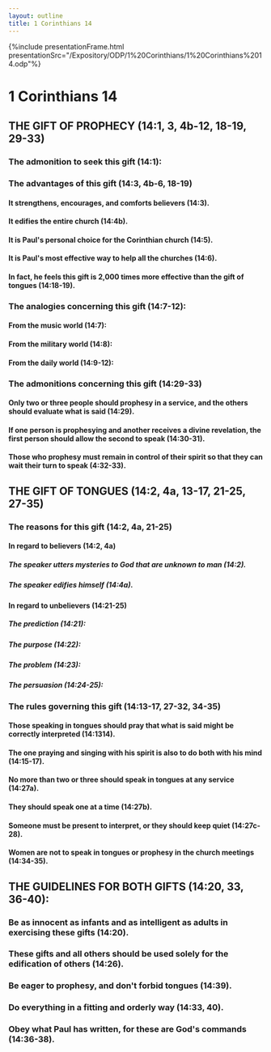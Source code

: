 ```yaml
---
layout: outline
title: 1 Corinthians 14
---
```

{%include presentationFrame.html presentationSrc="/Expository/ODP/1%20Corinthians/1%20Corinthians%2014.odp"%}

# 1 Corinthians 14 
## THE GIFT OF PROPHECY (14:1, 3, 4b-12, 18-19, 29-33) 
###  The admonition to seek this gift (14:1): 
###  The advantages of this gift (14:3, 4b-6, 18-19) 
####  It strengthens, encourages, and comforts believers (14:3). 
####  It edifies the entire church (14:4b). 
####  It is Paul\'s personal choice for the Corinthian church (14:5). 
####  It is Paul\'s most effective way to help all the churches (14:6). 
####  In fact, he feels this gift is 2,000 times more effective than the gift of tongues (14:18-19). 
###  The analogies concerning this gift (14:7-12): 
####  From the music world (14:7): 
####  From the military world (14:8): 
####  From the daily world (14:9-12): 
###  The admonitions concerning this gift (14:29-33) 
####  Only two or three people should prophesy in a service, and the others should evaluate what is said (14:29). 
####  If one person is prophesying and another receives a divine revelation, the first person should allow the second to speak (14:30-31). 
####  Those who prophesy must remain in control of their spirit so that they can wait their turn to speak (4:32-33). 
## THE GIFT OF TONGUES (14:2, 4a, 13-17, 21-25, 27-35) 
###  The reasons for this gift (14:2, 4a, 21-25) 
####  In regard to believers (14:2, 4a) 
#####  The speaker utters mysteries to God that are unknown to man (14:2). 
#####  The speaker edifies himself (14:4a). 
####  In regard to unbelievers (14:21-25) 
#####  The prediction (14:21): 
#####  The purpose (14:22): 
#####  The problem (14:23): 
#####  The persuasion (14:24-25): 
###  The rules governing this gift (14:13-17, 27-32, 34-35) 
####  Those speaking in tongues should pray that what is said might be correctly interpreted (14:1314). 
####  The one praying and singing with his spirit is also to do both with his mind (14:15-17). 
####  No more than two or three should speak in tongues at any service (14:27a). 
####  They should speak one at a time (14:27b). 
####  Someone must be present to interpret, or they should keep quiet (14:27c-28). 
####  Women are not to speak in tongues or prophesy in the church meetings (14:34-35). 
## THE GUIDELINES FOR BOTH GIFTS (14:20, 33, 36-40): 
###  Be as innocent as infants and as intelligent as adults in exercising these gifts (14:20). 
###  These gifts and all others should be used solely for the edification of others (14:26). 
###  Be eager to prophesy, and don\'t forbid tongues (14:39). 
###  Do everything in a fitting and orderly way (14:33, 40). 
###  Obey what Paul has written, for these are God\'s commands (14:36-38). 
